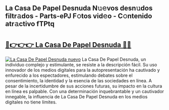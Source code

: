 ## La Casa De Papel Desnuda N𝚞𝚎vos desn𝚞dos filtr𝚊dos - Parts-ePJ F𝚘tos vid𝚎o - C𝚘ntenido atr𝚊ctivo fTPtq

# <h2><a href="http://mb88gjw.tromn.icu/?c=La+Casa+De+Papel+Desnuda">🔗👉👉👉 La Casa De Papel Desnuda 🔗🔗</a></h2>

[![La Casa De Papel Desnuda nuevo](https://i.imgur.com/pEAQMta.gif)](http://mb88gjw.tromn.icu/?c=La+Casa+De+Papel+Desnuda)
La Casa De Papel Desnuda, un individuo complejo y estimulante, se resiste a la descripción fácil. Su uso innovador de los medios digitales para la autopresentación ha cautivado y enfurecido a los espectadores, estimulando debates sobre el consentimiento, la identidad y la esencia de las sociedades en línea. A pesar de la incertidumbre de sus acciones futuras, su impacto en la cultura en línea es palpable. Con una determinación inquebrantable y un cautivador innegable, la influencia de La Casa De Papel Desnuda en los medios digitales no tiene límites.
